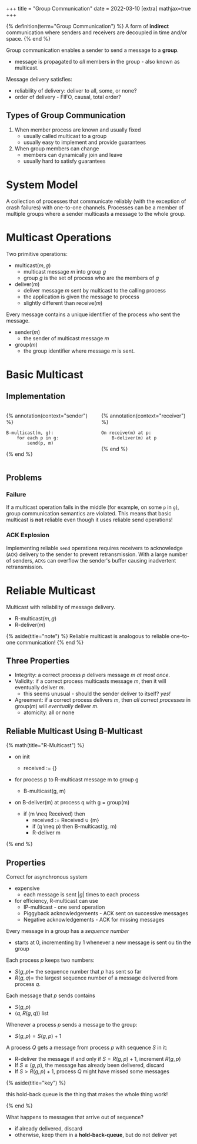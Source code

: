 +++
title = "Group Communication"
date = 2022-03-10
[extra]
mathjax=true
+++

{% definition(term="Group Communication") %}
A form of **indirect** communication where senders and receivers are decoupled in time and/or space.
{% end %}

Group communication enables a sender to send a message to a **group**.
- message is propagated to *all* members in the group - also known as multicast.

Message delivery satisfies:
- reliability of delivery: deliver to all, some, or none?
- order of delivery - FIFO, causal, total order?

## Types of Group Communication

1. When member process are known and usually fixed
   - usually called multicast to a group
   - usually easy to implement and provide guarantees   
2. When group members can change
   - members can dynamically join and leave
   - usually hard to satisfy guarantees

# System Model

A collection of processes that communicate reliably (with the exception of crash failures) with one-to-one channels. Processes can be a member of multiple groups where a sender multicasts a message to the whole group.

# Multicast Operations

Two primitive operations:

- $\text{multicast}(m, g)$
  - multicast message $m$ into group $g$
  - group $g$ is the set of process who are the members of $g$
- $\text{deliver}(m)$
  - deliver message $m$ sent by multicast to the calling process
  - the application is given the message to process
  - slightly different than $\text{receive}(m)$

Every message contains a unique identifier of the process who sent the message.

- $\text{sender}(m)$
  - the sender of multicast message $m$
- $\text{group}(m)$
  - the group identifier where message $m$ is sent.

# Basic Multicast

## Implementation
<div class="columns">
<div class="column">

{% annotation(context="sender") %}

```
B-multicast(m, g):
    for each p in g:
        send(p, m)
```

{% end %}

</div>
<div class="column">

{% annotation(context="receiver") %}

```
On receive(m) at p:
    B-deliver(m) at p
```

{% end %}

</div>
</div>




## Problems

### Failure

If a multicast operation fails in the middle (for example, on some `p` in `g`), group communication semantics are violated. This means that basic multicast is **not** reliable even though it uses reliable send operations!

### ACK Explosion

Implementing reliable `send` operations requires receivers to acknowledge (`ACK`) delivery to the sender to prevent retransmission. With a large number of senders, `ACK`s can overflow the sender's buffer causing inadvertent retransmission.

# Reliable Multicast

Multicast with reliability of message delivery.
- $\text{R-multicast}(m, g)$
- $\text{R-deliver}(m)$

{% aside(title="note") %}
Reliable multicast is analogous to reliable one-to-one communication!
{% end %}


## Three Properties
- Integrity: a correct process $p$ delivers message $m$ *at most once*.
- Validity: if a correct process multicasts message $m$, then it will eventually deliver $m$.
  - this seems unusual - should the sender deliver to itself? *yes!*
- Agreement: if a correct process delivers $m$, then *all correct processes* in $\text{group}(m)$ will *eventually* deliver $m$.
  - atomicity: all or none

## Reliable Multicast Using B-Multicast

{% math(title="R-Multicast") %}

- on init
    - received := {}

- for process p to R-multicast message m to group g
    - B-multicast(g, m)

- on B-deliver(m) at process q with g = group(m)
    - if (m \neq Received) then
        - received := Received $\cup$ \{m\}
        - if (q \neq p) then B-multicast(g, m)
        - R-deliver m

{% end %}

## Properties

Correct for asynchronous system
- expensive
  - each message is sent $|{g}|$ times to each process
- for efficiency, R-multicast can use
  - IP-multicast - one send operation
  - Piggyback acknowledgements - ACK sent on successive messages
  - Negative acknowledgements - ACK for missing messages

Every message in a group has a *sequence number*
- starts at 0, incrementing by 1 whenever a new message is sent ou tin the group
  
Each process $p$ keeps two numbers:
- $S(g, p) =$ the sequence number that $p$ has sent so far
- $R(g, q) =$ the largest sequence number of a message delivered from process $q$.

Each message that $p$ sends contains
- $S(g, p)$
- $\left<q, R(g, q)\right>$ list

Whenever a process $p$ sends a message to the group:
- $S(g, p) = S(g, p) + 1$

A process $Q$ gets a message from process $p$ with sequence $S$ in it:
- R-deliver the message if and only if $S = R(g, p) + 1$, increment $R(g, p)$
- If $S \leq (g, p)$, the message has already been delivered, discard
- If $S > R(g, p) + 1$, process $Q$ might have missed some messages

{% aside(title="key") %}

this hold-back queue is the thing that makes the whole thing work!

{% end %}


What happens to messages that arrive out of sequence?
- if already delivered, discard
- otherwise, keep them in a **hold-back-queue**, but do not deliver yet